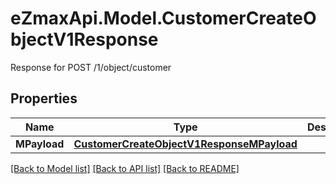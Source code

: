 # eZmaxApi.Model.CustomerCreateObjectV1Response
Response for POST /1/object/customer

## Properties

Name | Type | Description | Notes
------------ | ------------- | ------------- | -------------
**MPayload** | [**CustomerCreateObjectV1ResponseMPayload**](CustomerCreateObjectV1ResponseMPayload.md) |  | 

[[Back to Model list]](../README.md#documentation-for-models) [[Back to API list]](../README.md#documentation-for-api-endpoints) [[Back to README]](../README.md)

